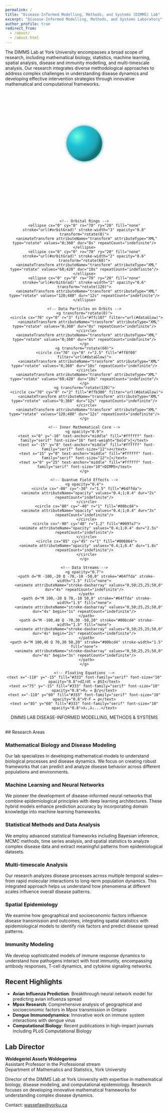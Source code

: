 ```yaml
---
permalink: /
title: "Disease-Informed Modelling, Methods, and Systems (DIMMS) Lab"
excerpt: "Disease-Informed Modelling, Methods, and Systems Laboratory"
author_profile: true
redirect_from: 
  - /about/
  - /about.html
---
```


The DIMMS Lab at York University encompasses a broad scope of research, including mathematical biology, statistics, machine learning, spatial analysis, disease and immunity modelling, and multi-timescale analysis. Our research integrates diverse methodological approaches to address complex challenges in understanding disease dynamics and developing effective intervention strategies through innovative mathematical and computational frameworks.

<div style="text-align: center; margin: 30px auto; max-width: 600px;">
<svg viewBox="0 0 400 300" xmlns="http://www.w3.org/2000/svg" style="max-width: 100%; height: auto;">
  <defs>
    <radialGradient id="sphereGrad" cx="30%" cy="30%" r="70%">
      <stop offset="0%" style="stop-color:#64ffda;stop-opacity:1" />
      <stop offset="40%" style="stop-color:#00bcd4;stop-opacity:0.9" />
      <stop offset="80%" style="stop-color:#0097a7;stop-opacity:0.8" />
      <stop offset="100%" style="stop-color:#006064;stop-opacity:1" />
    </radialGradient>
    <linearGradient id="orbitGrad" x1="0%" y1="0%" x2="100%" y2="100%">
      <stop offset="0%" style="stop-color:#ffc107;stop-opacity:1" />
      <stop offset="100%" style="stop-color:#ff8f00;stop-opacity:1" />
    </linearGradient>
    <filter id="quantumGlow">
      <feGaussianBlur stdDeviation="4" result="coloredBlur"/>
      <feMerge> 
        <feMergeNode in="coloredBlur"/>
        <feMergeNode in="SourceGraphic"/>
      </feMerge>
    </filter>
    <filter id="dataGlow">
      <feGaussianBlur stdDeviation="1" result="coloredBlur"/>
      <feMerge> 
        <feMergeNode in="coloredBlur"/>
        <feMergeNode in="SourceGraphic"/>
      </feMerge>
    </filter>
  </defs>
  
  <!-- Central Data Sphere -->
  <g transform="translate(200,120)">
    <!-- Main Sphere -->
    <circle cx="0" cy="0" r="45" fill="url(#sphereGrad)" filter="url(#quantumGlow)" opacity="0.9"/>
    
    <!-- Orbital Rings -->
    <ellipse cx="0" cy="0" rx="70" ry="20" fill="none" stroke="url(#orbitGrad)" stroke-width="3" opacity="0.8" transform="rotate(0)">
      <animateTransform attributeName="transform" attributeType="XML" type="rotate" values="0;360" dur="8s" repeatCount="indefinite"/>
    </ellipse>
    <ellipse cx="0" cy="0" rx="70" ry="20" fill="none" stroke="url(#orbitGrad)" stroke-width="2" opacity="0.6" transform="rotate(60)">
      <animateTransform attributeName="transform" attributeType="XML" type="rotate" values="60;420" dur="10s" repeatCount="indefinite"/>
    </ellipse>
    <ellipse cx="0" cy="0" rx="70" ry="20" fill="none" stroke="url(#orbitGrad)" stroke-width="2" opacity="0.6" transform="rotate(120)">
      <animateTransform attributeName="transform" attributeType="XML" type="rotate" values="120;480" dur="12s" repeatCount="indefinite"/>
    </ellipse>
    
    <!-- Data Particles on Orbits -->
    <g transform="rotate(0)">
      <circle cx="70" cy="0" r="3" fill="#ffc107" filter="url(#dataGlow)">
        <animateTransform attributeName="transform" attributeType="XML" type="rotate" values="0;360" dur="8s" repeatCount="indefinite"/>
      </circle>
      <animateTransform attributeName="transform" attributeType="XML" type="rotate" values="0;360" dur="8s" repeatCount="indefinite"/>
    </g>
    <g transform="rotate(60)">
      <circle cx="70" cy="0" r="2.5" fill="#ff8f00" filter="url(#dataGlow)">
        <animateTransform attributeName="transform" attributeType="XML" type="rotate" values="0;360" dur="10s" repeatCount="indefinite"/>
      </circle>
      <animateTransform attributeName="transform" attributeType="XML" type="rotate" values="60;420" dur="10s" repeatCount="indefinite"/>
    </g>
    <g transform="rotate(120)">
      <circle cx="70" cy="0" r="2" fill="#ffb300" filter="url(#dataGlow)">
        <animateTransform attributeName="transform" attributeType="XML" type="rotate" values="0;360" dur="12s" repeatCount="indefinite"/>
      </circle>
      <animateTransform attributeName="transform" attributeType="XML" type="rotate" values="120;480" dur="12s" repeatCount="indefinite"/>
    </g>
    
    <!-- Inner Mathematical Core -->
    <g opacity="0.9">
      <text x="0" y="-10" text-anchor="middle" fill="#ffffff" font-family="serif" font-size="16" font-weight="bold">∑</text>
      <text x="-15" y="8" text-anchor="middle" fill="#ffffff" font-family="serif" font-size="12">∂</text>
      <text x="15" y="8" text-anchor="middle" fill="#ffffff" font-family="serif" font-size="12">∫</text>
      <text x="0" y="25" text-anchor="middle" fill="#ffffff" font-family="serif" font-size="10">DIMMS</text>
    </g>
    
    <!-- Quantum Field Effects -->
    <g opacity="0.4">
      <circle cx="-80" cy="-30" r="1.5" fill="#64ffda">
        <animate attributeName="opacity" values="0.4;1;0.4" dur="2s" repeatCount="indefinite"/>
      </circle>
      <circle cx="80" cy="-40" r="1" fill="#00bcd4">
        <animate attributeName="opacity" values="0.4;1;0.4" dur="3s" repeatCount="indefinite"/>
      </circle>
      <circle cx="-90" cy="40" r="1.2" fill="#0097a7">
        <animate attributeName="opacity" values="0.4;1;0.4" dur="2.5s" repeatCount="indefinite"/>
      </circle>
      <circle cx="85" cy="45" r="1" fill="#006064">
        <animate attributeName="opacity" values="0.4;1;0.4" dur="1.8s" repeatCount="indefinite"/>
      </circle>
    </g>
    
    <!-- Data Streams -->
    <g opacity="0.7">
      <path d="M -100,-20 Q -70,-10 -50,0" stroke="#64ffda" stroke-width="1.5" fill="none">
        <animate attributeName="stroke-dasharray" values="0,50;25,25;50,0" dur="4s" repeatCount="indefinite"/>
      </path>
      <path d="M 100,-20 Q 70,-10 50,0" stroke="#64ffda" stroke-width="1.5" fill="none">
        <animate attributeName="stroke-dasharray" values="0,50;25,25;50,0" dur="4s" begin="1s" repeatCount="indefinite"/>
      </path>
      <path d="M -100,40 Q -70,30 -50,20" stroke="#00bcd4" stroke-width="1.5" fill="none">
        <animate attributeName="stroke-dasharray" values="0,50;25,25;50,0" dur="4s" begin="2s" repeatCount="indefinite"/>
      </path>
      <path d="M 100,40 Q 70,30 50,20" stroke="#00bcd4" stroke-width="1.5" fill="none">
        <animate attributeName="stroke-dasharray" values="0,50;25,25;50,0" dur="4s" begin="3s" repeatCount="indefinite"/>
      </path>
    </g>
    
    <!-- Floating Equations -->
    <text x="-110" y="-15" fill="#333" font-family="serif" font-size="10" opacity="0.8">dI/dt = βSI</text>
    <text x="75" y="-15" fill="#333" font-family="serif" font-size="10" opacity="0.8">R₀ = β/γ</text>
    <text x="-110" y="60" fill="#333" font-family="serif" font-size="10" opacity="0.8">∇·F = ρ</text>
    <text x="85" y="60" fill="#333" font-family="serif" font-size="10" opacity="0.8">λ₁,λ₂...</text>
  </g>
  
  <!-- Lab Name -->
  <text x="200" y="220" text-anchor="middle" fill="#1a1a1a" font-family="Arial, sans-serif" font-size="24" font-weight="bold">DIMMS LAB</text>
  <text x="200" y="240" text-anchor="middle" fill="#666666" font-family="Arial, sans-serif" font-size="10" letter-spacing="2px">DISEASE-INFORMED MODELLING, METHODS & SYSTEMS</text>
  
  <!-- Corner Accent Elements -->
  <g opacity="0.3">
    <path d="M 20,20 Q 30,25 40,20 Q 35,30 40,40" stroke="#00bcd4" stroke-width="2" fill="none"/>
    <path d="M 360,20 Q 350,25 340,20 Q 345,30 340,40" stroke="#00bcd4" stroke-width="2" fill="none"/>
    <path d="M 20,260 Q 30,255 40,260 Q 35,250 40,240" stroke="#00bcd4" stroke-width="2" fill="none"/>
    <path d="M 360,260 Q 350,255 340,260 Q 345,250 340,240" stroke="#00bcd4" stroke-width="2" fill="none"/>
  </g>
</svg>
</div>
## Research Areas

### Mathematical Biology and Disease Modeling
Our lab specializes in developing mathematical models to understand biological processes and disease dynamics. We focus on creating robust frameworks that can predict and analyze disease behavior across different populations and environments.

### Machine Learning and Neural Networks
We pioneer the development of disease-informed neural networks that combine epidemiological principles with deep learning architectures. These hybrid models enhance prediction accuracy by incorporating domain knowledge into machine learning frameworks.

### Statistical Methods and Data Analysis
We employ advanced statistical frameworks including Bayesian inference, MCMC methods, time series analysis, and spatial statistics to analyze complex disease data and extract meaningful patterns from epidemiological datasets.

### Multi-timescale Analysis
Our research analyzes disease processes across multiple temporal scales—from rapid molecular interactions to long-term population dynamics. This integrated approach helps us understand how phenomena at different scales influence overall disease patterns.

### Spatial Epidemiology
We examine how geographical and socioeconomic factors influence disease transmission and outcomes, integrating spatial statistics with epidemiological models to identify risk factors and predict disease spread patterns.

### Immunity Modeling
We develop sophisticated models of immune response dynamics to understand how pathogens interact with host immunity, encompassing antibody responses, T-cell dynamics, and cytokine signaling networks.

## Recent Highlights

- **Avian Influenza Prediction**: Breakthrough neural network model for predicting avian influenza spread
- **Mpox Research**: Comprehensive analysis of geographical and socioeconomic factors in Mpox transmission in Ontario
- **Dengue Immunodynamics**: Innovative work on immune system interactions with dengue virus
- **Computational Biology**: Recent publications in high-impact journals including PLoS Computational Biology

## Lab Director

**Woldegeriel Assefa Woldegerima**  
Assistant Professor in the Professional stream  
Department of Mathematics and Statistics, York University  

Director of the DIMMS Lab at York University with expertise in mathematical biology, disease modeling, and computational epidemiology. Research focuses on developing innovative mathematical frameworks for understanding complex disease dynamics.

Contact: wassefaw@yorku.ca
